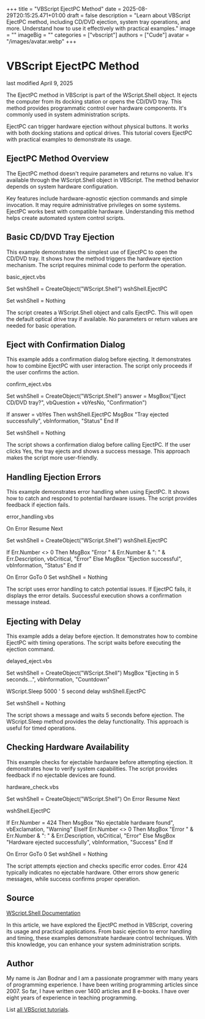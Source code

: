 +++
title = "VBScript EjectPC Method"
date = 2025-08-29T20:15:25.471+01:00
draft = false
description = "Learn about VBScript EjectPC method, including CD/DVD ejection, system tray operations, and more. Understand how to use it effectively with practical examples."
image = ""
imageBig = ""
categories = ["vbscript"]
authors = ["Cude"]
avatar = "/images/avatar.webp"
+++

# VBScript EjectPC Method

last modified April 9, 2025

The EjectPC method in VBScript is part of the
WScript.Shell object. It ejects the computer from its docking
station or opens the CD/DVD tray. This method provides programmatic control
over hardware components. It's commonly used in system administration scripts.

EjectPC can trigger hardware ejection without physical buttons.
It works with both docking stations and optical drives. This tutorial covers
EjectPC with practical examples to demonstrate its usage.

## EjectPC Method Overview

The EjectPC method doesn't require parameters and returns no value.
It's available through the WScript.Shell object in VBScript.
The method behavior depends on system hardware configuration.

Key features include hardware-agnostic ejection commands and simple invocation.
It may require administrative privileges on some systems. EjectPC
works best with compatible hardware. Understanding this method helps create
automated system control scripts.

## Basic CD/DVD Tray Ejection

This example demonstrates the simplest use of EjectPC to open
the CD/DVD tray. It shows how the method triggers the hardware ejection
mechanism. The script requires minimal code to perform the operation.

basic_eject.vbs
  

Set wshShell = CreateObject("WScript.Shell")
wshShell.EjectPC

Set wshShell = Nothing

The script creates a WScript.Shell object and calls
EjectPC. This will open the default optical drive tray if
available. No parameters or return values are needed for basic operation.

## Eject with Confirmation Dialog

This example adds a confirmation dialog before ejecting. It demonstrates
how to combine EjectPC with user interaction. The script only
proceeds if the user confirms the action.

confirm_eject.vbs
  

Set wshShell = CreateObject("WScript.Shell")
answer = MsgBox("Eject CD/DVD tray?", vbQuestion + vbYesNo, "Confirmation")

If answer = vbYes Then
    wshShell.EjectPC
    MsgBox "Tray ejected successfully", vbInformation, "Status"
End If

Set wshShell = Nothing

The script shows a confirmation dialog before calling EjectPC.
If the user clicks Yes, the tray ejects and shows a success message.
This approach makes the script more user-friendly.

## Handling Ejection Errors

This example demonstrates error handling when using EjectPC.
It shows how to catch and respond to potential hardware issues. The script
provides feedback if ejection fails.

error_handling.vbs
  

On Error Resume Next

Set wshShell = CreateObject("WScript.Shell")
wshShell.EjectPC

If Err.Number &lt;&gt; 0 Then
    MsgBox "Error " &amp; Err.Number &amp; ": " &amp; Err.Description, vbCritical, "Error"
Else
    MsgBox "Ejection successful", vbInformation, "Status"
End If

On Error GoTo 0
Set wshShell = Nothing

The script uses error handling to catch potential issues. If EjectPC
fails, it displays the error details. Successful execution shows a confirmation
message instead.

## Ejecting with Delay

This example adds a delay before ejection. It demonstrates how to combine
EjectPC with timing operations. The script waits before executing
the ejection command.

delayed_eject.vbs
  

Set wshShell = CreateObject("WScript.Shell")
MsgBox "Ejecting in 5 seconds...", vbInformation, "Countdown"

WScript.Sleep 5000 ' 5 second delay
wshShell.EjectPC

Set wshShell = Nothing

The script shows a message and waits 5 seconds before ejection. The
WScript.Sleep method provides the delay functionality.
This approach is useful for timed operations.

## Checking Hardware Availability

This example checks for ejectable hardware before attempting ejection.
It demonstrates how to verify system capabilities. The script provides
feedback if no ejectable devices are found.

hardware_check.vbs
  

Set wshShell = CreateObject("WScript.Shell")
On Error Resume Next

wshShell.EjectPC

If Err.Number = 424 Then
    MsgBox "No ejectable hardware found", vbExclamation, "Warning"
ElseIf Err.Number &lt;&gt; 0 Then
    MsgBox "Error " &amp; Err.Number &amp; ": " &amp; Err.Description, vbCritical, "Error"
Else
    MsgBox "Hardware ejected successfully", vbInformation, "Success"
End If

On Error GoTo 0
Set wshShell = Nothing

The script attempts ejection and checks specific error codes. Error 424
typically indicates no ejectable hardware. Other errors show generic messages,
while success confirms proper operation.

## Source

[WScript.Shell Documentation](https://learn.microsoft.com/en-us/previous-versions/windows/internet-explorer/ie-developer/scripting-articles/aew9yb99(v=vs.84))

In this article, we have explored the EjectPC method in VBScript,
covering its usage and practical applications. From basic ejection to error
handling and timing, these examples demonstrate hardware control techniques.
With this knowledge, you can enhance your system administration scripts.

## Author

My name is Jan Bodnar and I am a passionate programmer with many years of
programming experience. I have been writing programming articles since 2007. So
far, I have written over 1400 articles and 8 e-books. I have over eight years of
experience in teaching programming.

List [all VBScript tutorials](/vbscript/).
